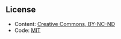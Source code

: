 ## License

* Content: [Creative Commons, BY-NC-ND](https://creativecommons.org/licenses/by-nc-nd/4.0/)
* Code: [MIT](http://opensource.org/licenses/mit-license.php)
